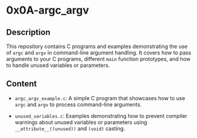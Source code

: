 # 0x0A-argc_argv

## Description

This repository contains C programs and examples demonstrating the use of `argc` and `argv` in command-line argument handling. It covers how to pass arguments to your C programs, different `main` function prototypes, and how to handle unused variables or parameters.

## Content

- `argc_argv_example.c`: A simple C program that showcases how to use `argc` and `argv` to process command-line arguments.

- `unused_variables.c`: Examples demonstrating how to prevent compiler warnings about unused variables or parameters using `__attribute__((unused))` and `(void)` casting.
